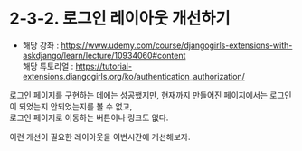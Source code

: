 # 2-3-2. 로그인 레이아웃 개선하기
- 해당 강좌 : https://www.udemy.com/course/djangogirls-extensions-with-askdjango/learn/lecture/10934060#content  
해당 튜토리얼 : https://tutorial-extensions.djangogirls.org/ko/authentication_authorization/

로그인 페이지를 구현하는 데에는 성공했지만, 현재까지 만들어진 페이지에서는 로그인이 되었는지 안되었는지를 볼 수 없고,  
로그인 페이지로 이동하는 버튼이나 링크도 없다.  

이런 개선이 필요한 레이아웃을 이번시간에 개선해보자.

